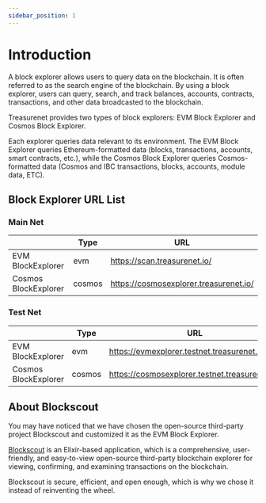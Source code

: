 ```yaml
---
sidebar_position: 1
---
```


# Introduction

A block explorer allows users to query data on the blockchain. It is often referred to as the search engine of the blockchain. By using a block explorer, users can query, search, and track balances, accounts, contracts, transactions, and other data broadcasted to the blockchain.

Treasurenet provides two types of block explorers: EVM Block Explorer and Cosmos Block Explorer.

Each explorer queries data relevant to its environment. The EVM Block Explorer queries Ethereum-formatted data (blocks, transactions, accounts, smart contracts, etc.), while the Cosmos Block Explorer queries Cosmos-formatted data (Cosmos and IBC transactions, blocks, accounts, module data, ETC).

## Block Explorer URL List

### Main Net

|                      | Type   | URL                                    |
| -------------------- | ------ | -------------------------------------- |
| EVM BlockExplorer    | evm    | https://scan.treasurenet.io/    |
| Cosmos BlockExplorer | cosmos | https://cosmosexplorer.treasurenet.io/ |

### Test Net

|                      | Type   | URL                                            |
| -------------------- | ------ | ---------------------------------------------- |
| EVM BlockExplorer    | evm    | https://evmexplorer.testnet.treasurenet.io/    |
| Cosmos BlockExplorer | cosmos | https://cosmosexplorer.testnet.treasurenet.io/ |

## About Blockscout

You may have noticed that we have chosen the open-source third-party project Blockscout and customized it as the EVM Block Explorer.

[Blockscout](https://github.com/blockscout/blockscout) is an Elixir-based application, which is a comprehensive, user-friendly, and easy-to-view open-source third-party blockchain explorer for viewing, confirming, and examining transactions on the blockchain.

Blockscout is secure, efficient, and open enough, which is why we chose it instead of reinventing the wheel.
